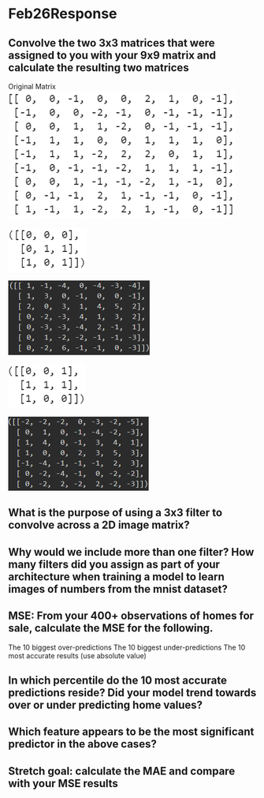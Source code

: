 # Feb26Response

## Convolve the two 3x3 matrices that were assigned to you with your 9x9 matrix and calculate the resulting two matrices

Original Matrix ![OriginalMatrix](originalmatrix.PNG)


![Kernel1](kernel1.PNG)

![Kernel1_Output](kernel1output.PNG)



![Kernel2](kernel2.PNG)

![Kernel2_Output](kernel2output.PNG)



## What is the purpose of using a 3x3 filter to convolve across a 2D image matrix?

## Why would we include more than one filter? How many filters did you assign as part of your architecture when training a model to learn images of numbers from the mnist dataset?



## MSE: From your 400+ observations of homes for sale, calculate the MSE for the following.
The 10 biggest over-predictions
The 10 biggest under-predictions
The 10 most accurate results (use absolute value)


## In which percentile do the 10 most accurate predictions reside? Did your model trend towards over or under predicting home values?
## Which feature appears to be the most significant predictor in the above cases?
## Stretch goal: calculate the MAE and compare with your MSE results
